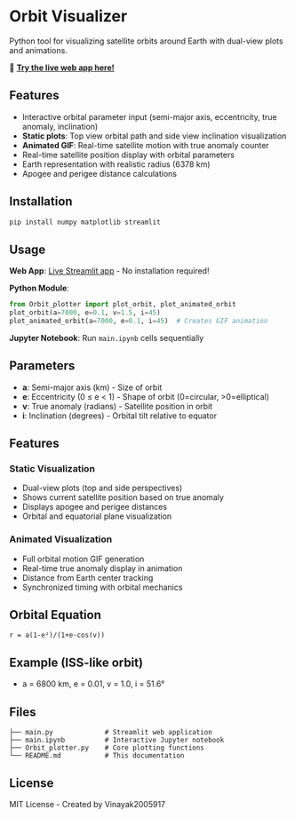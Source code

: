 # Orbit Visualizer

Python tool for visualizing satellite orbits around Earth with dual-view plots and animations.

🚀 **[Try the live web app here!](https://orbit-visualizer-cuiqjpnmqbgzducbrmjdfm.streamlit.app/)**

## Features

- Interactive orbital parameter input (semi-major axis, eccentricity, true anomaly, inclination)
- **Static plots**: Top view orbital path and side view inclination visualization
- **Animated GIF**: Real-time satellite motion with true anomaly counter
- Real-time satellite position display with orbital parameters
- Earth representation with realistic radius (6378 km)
- Apogee and perigee distance calculations

## Installation

```bash
pip install numpy matplotlib streamlit
```

## Usage

**Web App**: [Live Streamlit app](https://orbit-visualizer-gznudmagi3xloqsz6boyfp.streamlit.app/) - No installation required!

**Python Module**:
```python
from Orbit_plotter import plot_orbit, plot_animated_orbit
plot_orbit(a=7000, e=0.1, v=1.5, i=45)
plot_animated_orbit(a=7000, e=0.1, i=45)  # Creates GIF animation
```

**Jupyter Notebook**: Run `main.ipynb` cells sequentially

## Parameters

- **a**: Semi-major axis (km) - Size of orbit
- **e**: Eccentricity (0 ≤ e < 1) - Shape of orbit (0=circular, >0=elliptical)
- **v**: True anomaly (radians) - Satellite position in orbit
- **i**: Inclination (degrees) - Orbital tilt relative to equator

## Features

### Static Visualization
- Dual-view plots (top and side perspectives)
- Shows current satellite position based on true anomaly
- Displays apogee and perigee distances
- Orbital and equatorial plane visualization

### Animated Visualization  
- Full orbital motion GIF generation
- Real-time true anomaly display in animation
- Distance from Earth center tracking
- Synchronized timing with orbital mechanics

## Orbital Equation

```
r = a(1-e²)/(1+e·cos(v))
```

## Example (ISS-like orbit)
- a = 6800 km, e = 0.01, v = 1.0, i = 51.6°

## Files

```
├── main.py             # Streamlit web application
├── main.ipynb          # Interactive Jupyter notebook  
├── Orbit_plotter.py    # Core plotting functions
└── README.md           # This documentation
```

## License

MIT License - Created by Vinayak2005917
